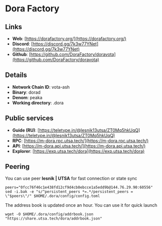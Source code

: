 # Dora Factory



## Links

* **Web**: [https://dorafactory.org/](https://dorafactory.org/)
* **Discord**: [https://discord.gg/7k3w77YNet](https://discord.gg/7k3w77YNet)
* **Github**: [https://github.com/DoraFactory/doravota](https://github.com/DoraFactory/doravota)

## **Details**

* **Network Chain ID**: vota-ash
* **Binary**: dorad
* **Denom**: peaka
* **Working directory**: .dora

## Public services

* **Guide (RU)**: [https://teletype.in/@lesnik13utsa/ZT0Mq5hkUqQ](https://teletype.in/@lesnik13utsa/ZT0Mq5hkUqQ)
* **RPC**: [https://m-dora.rpc.utsa.tech/](https://m-dora.rpc.utsa.tech/)
* **API**: [https://m-dora.api.utsa.tech/](https://m-dora.api.utsa.tech/)
* **Explorer**: [https://exp.utsa.tech/dora](https://exp.utsa.tech/dora)

## Peering

You can use peer **lesnik | UTSA** for fast connection or state sync

```shell
peers="0fcc76f46c1e438fd12cf9d4cb0ebcce1a5edd9b@144.76.29.90:60556"
sed -i.bak -e "s/^persistent_peers *=.*/persistent_peers = \"$peers\"/" $HOME/.dora/config/config.toml
```

The address book is updated once an hour. You can use it for quick launch

```shell
wget -O $HOME/.dora/config/addrbook.json "https://share.utsa.tech/dora/addrbook.json"
```

